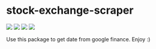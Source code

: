 # stock-exchange-scraper
<img src="https://img.shields.io/github/license/miki164/stock-exchange-scraper?style=flat-square"> <img src="https://img.shields.io/github/languages/top/miki164/stock-exchange-scraper?style=flat-square"> <img src="https://img.shields.io/github/repo-size/miki164/stock-exchange-scraper?style=flat-square"> <img src="https://img.shields.io/pypi/v/sescraper?style=flat-square">
  
Use this package to get date from google finance. Enjoy :)
